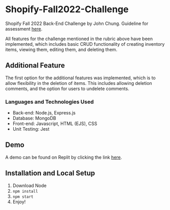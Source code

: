 # Shopify-Fall2022-Challenge
Shopify Fall 2022 Back-End Challenge by John Chung. Guideline for assessment [here](https://docs.google.com/document/d/1PoxpoaJymXmFB3iCMhGL6js-ibht7GO_DkCF2elCySU/edit).

All features for the challenge mentioned in the rubric above have been implemented, which includes basic CRUD functionality of creating inventory items, viewing them, editing them, and deleting them.
## Additional Feature
The first option for the additional features was implemented, which is to allow flexibility in the deletion of items. This includes allowing deletion comments, and the option for users to undelete comments.

### Languages and Technologies Used
- Back-end: Node.js, Express.js
- Database: MongoDB
- Front-end: Javascript, HTML (EJS), CSS
- Unit Testing: Jest

## Demo
A demo can be found on Replit by clicking the link [here](https://replit.com/@JohnChung4/Shopify-Back-End-Challenge).

## Installation and Local Setup
1. Download Node
2. ```npm install```
3. ```npm start```
4. Enjoy!
